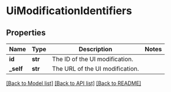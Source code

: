 # UiModificationIdentifiers

## Properties
Name | Type | Description | Notes
------------ | ------------- | ------------- | -------------
**id** | **str** | The ID of the UI modification. | 
**_self** | **str** | The URL of the UI modification. | 

[[Back to Model list]](../README.md#documentation-for-models) [[Back to API list]](../README.md#documentation-for-api-endpoints) [[Back to README]](../README.md)

